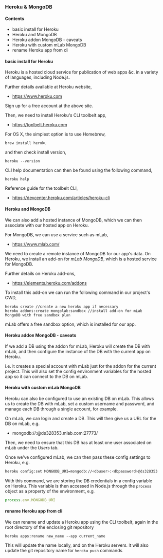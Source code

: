 ### Heroku & MongoDB

#### Contents
* basic install for Heroku
* Heroku and MongoDB
* Heroku addon MongoDB - caveats
* Heroku with custom mLab MongoDB
* rename Heroku app from cli

#### basic install for Heroku
Heroku is a hosted cloud service for publication of web apps &c. in a variety of languages, including Node.js.

Further details available at Heroku website,

  * https://www.heroku.com

Sign up for a free account at the above site.

Then, we need to install Heroku's CLI toolbelt app,

  * https://toolbelt.heroku.com

For OS X, the simplest option is to use Homebrew,

```
brew install heroku
```

and then check install version,

```
heroku --version
```

CLI help documentation can then be found using the following command,

```
heroku help
```

Reference guide for the toolbelt CLI,

  * https://devcenter.heroku.com/articles/heroku-cli

#### Heroku and MongoDB
We can also add a hosted instance of MongoDB, which we can then associate with our hosted app on Heroku.

For MongoDB, we can use a service such as mLab,

  * https://www.mlab.com/

We need to create a remote instance of MongoDB for our app's data. On Heroku, we install an add-on for *mLab MongoDB*, which is a hosted service for MongoDB.

Further details on Heroku add-ons,

  * https://elements.heroku.com/addons

To install this add-on we can run the following command in our project's CWD,

```
heroku create //create a new heroku app if necessary
heroku addons:create mongolab:sandbox //install add-on for mLab MongoDB with free sandbox plan
```

mLab offers a free sandbox option, which is installed for our app.

#### Heroku addon MongoDB - caveats
If we add a DB using the addon for mLab, Heroku will create the DB with mLab, and then configure the instance of the DB with the current app on Heroku.

i.e. it creates a special account with mLab just for the addon for the current project. This will also set the config environment variables for the hosted app so it can connect to the DB on mLab.

#### Heroku with custom mLab MongoDB
Heroku can also be configured to use an existing DB on mLab. This allows us to create the DB with mLab, set a custom username and password, and manage each DB through a single account, for example.

On mLab, we can login and create a DB. This will then give us a URL for the DB on mLab, e.g.

  * mongodb://<dbuser>:<dbpassword>@ds328353.mlab.com:27773/<dbname>

Then, we need to ensure that this DB has at least one user associated on mLab under the *Users* tab.

Once we've configured mLab, we can then pass these config settings to Heroku, e.g.

```bash
heroku config:set MONGODB_URI=mongodb://<dbuser>:<dbpassword>@ds328353.mlab.com:27773/<dbname>
```

With this command, we are storing the DB credentials in a config variable on Heroku. This variable is then accessed in Node.js through the `process` object as a property of the environment, e.g.

```js
process.env.MONGODB_URI
```

#### rename Heroku app from cli
We can rename and update a Heroku app using the CLI toolbelt, again in the root directory of the enclosing git repository

```
heroku apps:rename new_name --app current_name
```

This will update the name locally, and on the Heroku servers. It will also update the git repository name for `heroku push` commands.
